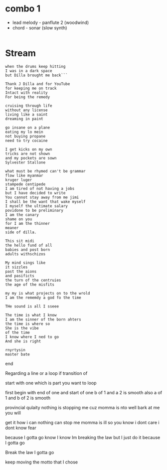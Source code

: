 # combo 1
- lead melody - panflute 2 (woodwind)
- chord - sonar (slow synth)
<br><br>

# Stream
```my mind still spitting
when the drums keep hitting
I was in a dark space
but Dilla brought me back```
 
Thank J Dilla and for YouTube
for keeping me on track
Intact with reality
For being the remedy
 
cruising through life
without any license
living like a saint
dreaming in paint
 
go insane on a plane
eating my lo mein
not buying propane
need to try cocaine
 
I get kicks on my own
tricks are not shown
and my pockets are sown
Sylvester Stallone
 
what must be rhymed can't be grammar
flow like myanmar
kruger luger
stampede centipede
I am tired of not having a jobs
but I have decided to write
You cannot stay away from me jimi
I shall be the want that wake myself
I myself the ultimate salary
povidone to be preliminary
I am the canary
shame on you
for I am the thinner
meaner
side of dilla.

This sit midi 
the hello fund of all 
babies and post born 
adults withschizos

My mind sings like
it sizzles
past the aions
and pasificts
the turn of the centruies
the age of the misfits

my my is what projects on to the wrold
I am the rememdy a god fo the time

THe sound is all I sseee

The time is what I know
I am the sinner of the born ahters
the time is where so 
She is the vibe
of the time
I know where I ned to go
And she is right

rnyrtysin
master bate

```
end

Regarding a line or a loop
if transition of 

start with one which is
part you want to loop

first begin with
end of one and start of one
b of 1 and a 2 is smooth
also
a of 1 and b of 2 is smooth


provincial qulaity
nothing is stopping me
cuz momma is nto well
bark at me you will

get it how i can 
nothing can stop me
momma is ill
so you know
i dont care 
i dont know fear

because I gotta go
know I know Im breaking the law
but I just do it because
I gotta go


Break the law
I gotta go

keep moving
the motto
that I chose